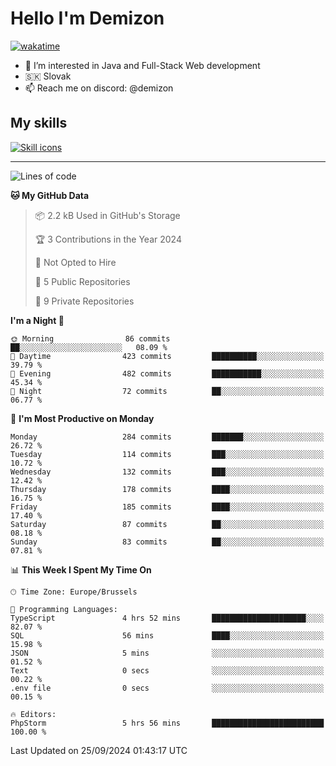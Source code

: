 # Hello I'm Demizon
[![wakatime](https://wakatime.com/badge/user/6ad1949f-d6d7-44f9-9eee-c35e54cc499b.svg)](https://wakatime.com/@6ad1949f-d6d7-44f9-9eee-c35e54cc499b)
- 👀 I’m interested in Java and Full-Stack Web development
- 🇸🇰 Slovak
- 📫 Reach me on discord: @demizon

## My skills
[![Skill icons](https://skillicons.dev/icons?i=java,js,ts,html,css,react,nextjs,tailwind,supabase,py,git,docker,linux,mysql,postgres,mongo&theme=dark)](https://github.com/Demizon3433)

---

<!--START_SECTION:waka-->
![Lines of code](https://img.shields.io/badge/From%20Hello%20World%20I%27ve%20Written-301.5%20thousand%20lines%20of%20code-blue)

**🐱 My GitHub Data** 

> 📦 2.2 kB Used in GitHub's Storage 
 > 
> 🏆 3 Contributions in the Year 2024
 > 
> 🚫 Not Opted to Hire
 > 
> 📜 5 Public Repositories 
 > 
> 🔑 9 Private Repositories 
 > 
**I'm a Night 🦉** 

```text
🌞 Morning                86 commits          ██░░░░░░░░░░░░░░░░░░░░░░░   08.09 % 
🌆 Daytime                423 commits         ██████████░░░░░░░░░░░░░░░   39.79 % 
🌃 Evening                482 commits         ███████████░░░░░░░░░░░░░░   45.34 % 
🌙 Night                  72 commits          ██░░░░░░░░░░░░░░░░░░░░░░░   06.77 % 
```
📅 **I'm Most Productive on Monday** 

```text
Monday                   284 commits         ███████░░░░░░░░░░░░░░░░░░   26.72 % 
Tuesday                  114 commits         ███░░░░░░░░░░░░░░░░░░░░░░   10.72 % 
Wednesday                132 commits         ███░░░░░░░░░░░░░░░░░░░░░░   12.42 % 
Thursday                 178 commits         ████░░░░░░░░░░░░░░░░░░░░░   16.75 % 
Friday                   185 commits         ████░░░░░░░░░░░░░░░░░░░░░   17.40 % 
Saturday                 87 commits          ██░░░░░░░░░░░░░░░░░░░░░░░   08.18 % 
Sunday                   83 commits          ██░░░░░░░░░░░░░░░░░░░░░░░   07.81 % 
```


📊 **This Week I Spent My Time On** 

```text
🕑︎ Time Zone: Europe/Brussels

💬 Programming Languages: 
TypeScript               4 hrs 52 mins       █████████████████████░░░░   82.07 % 
SQL                      56 mins             ████░░░░░░░░░░░░░░░░░░░░░   15.98 % 
JSON                     5 mins              ░░░░░░░░░░░░░░░░░░░░░░░░░   01.52 % 
Text                     0 secs              ░░░░░░░░░░░░░░░░░░░░░░░░░   00.22 % 
.env file                0 secs              ░░░░░░░░░░░░░░░░░░░░░░░░░   00.15 % 

🔥 Editors: 
PhpStorm                 5 hrs 56 mins       █████████████████████████   100.00 % 
```


 Last Updated on 25/09/2024 01:43:17 UTC
<!--END_SECTION:waka-->
